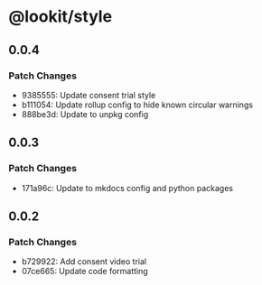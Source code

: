 # @lookit/style

## 0.0.4

### Patch Changes

- 9385555: Update consent trial style
- b111054: Update rollup config to hide known circular warnings
- 888be3d: Update to unpkg config

## 0.0.3

### Patch Changes

- 171a96c: Update to mkdocs config and python packages

## 0.0.2

### Patch Changes

- b729922: Add consent video trial
- 07ce665: Update code formatting
